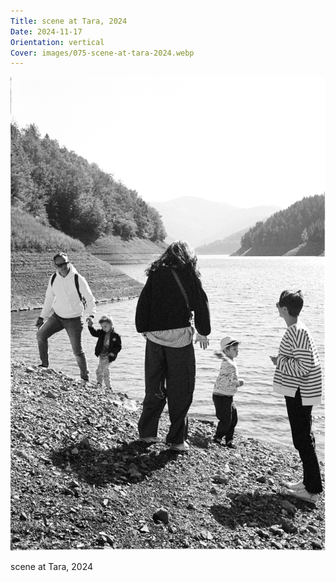 ```yaml
---
Title: scene at Tara, 2024
Date: 2024-11-17
Orientation: vertical
Cover: images/075-scene-at-tara-2024.webp
---
```


![scene at Tara, 2024](images/075-scene-at-tara-2024@2x.webp)

scene at Tara, 2024
